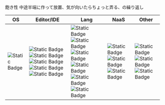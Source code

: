 飽き性 中途半端に作って放置、気が向いたらちょっと弄る、の繰り返し

|OS|Editor/IDE|Lang|NaaS|Other|
|-|-|-|-|-|
|![Static Badge](https://img.shields.io/badge/ubuntu-black?style=for-the-badge&logo=ubuntu)|![Static Badge](https://img.shields.io/badge/remote_only-vim-darkgreen?style=for-the-badge&logo=vim) ![Static Badge](https://img.shields.io/badge/vscode-007ACC?style=for-the-badge&logo=visualstudiocode) ![Static Badge](https://img.shields.io/badge/visual_studio-5C2D91?style=for-the-badge&logo=visualstudio) ![Static Badge](https://img.shields.io/badge/arduino_ide-00878F?style=for-the-badge&logo=arduino) ![Static Badge](https://img.shields.io/badge/android_studio-4081EC?style=for-the-badge&logo=androidstudio)|![Static Badge](https://img.shields.io/badge/python-ffe600?style=for-the-badge&logo=python) ![Static Badge](https://img.shields.io/badge/html-faad87?style=for-the-badge&logo=html5) ![Static Badge](https://img.shields.io/badge/javscript-black?style=for-the-badge&logo=javascript) ![Static Badge](https://img.shields.io/badge/php-94C694?style=for-the-badge&logo=php) ![Static Badge](https://img.shields.io/badge/C%23-512BD4?style=for-the-badge&logo=csharp) ![Static Badge](https://img.shields.io/badge/kotlin-F78505?style=for-the-badge&logo=kotlin)|![Static Badge](https://img.shields.io/badge/cloudflare-e3e3e3?style=for-the-badge&logo=cloudflare) ![Static Badge](https://img.shields.io/badge/pages-e3e3e3?style=for-the-badge&logo=cloudflarepages) ![Static Badge](https://img.shields.io/badge/pages-e3e3e3?style=for-the-badge&logo=cloudflareworkers)|![Static Badge](https://img.shields.io/badge/node.js-3E3F3A?style=for-the-badge&logo=nodedotjs) ![Static Badge](https://img.shields.io/badge/proxmox-black?style=for-the-badge&logo=proxmox) ![Static Badge](https://img.shields.io/badge/🌱larning-k8s-326CE5?style=for-the-badge&logo=kubernetes)|
